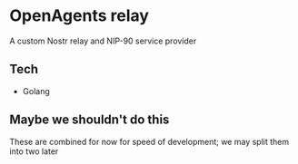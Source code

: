 # OpenAgents relay

A custom Nostr relay and NIP-90 service provider

## Tech

- Golang

## Maybe we shouldn't do this

These are combined for now for speed of development; we may split them into two later

